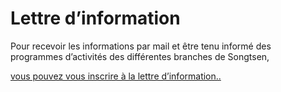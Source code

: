 #  Lettre d’information 

Pour recevoir les informations par mail et être tenu informé des programmes d’activités des différentes branches de Songtsen, 

[ vous pouvez vous inscrire à la lettre d’information.. ](http://www.list.songtsen.org/)
